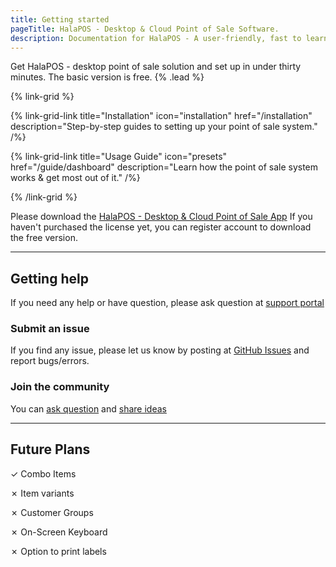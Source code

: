 ```yaml
---
title: Getting started
pageTitle: HalaPOS - Desktop & Cloud Point of Sale Software.
description: Documentation for HalaPOS - A user-friendly, fast to learn and easy to use point of sale software.
---
```


Get HalaPOS - desktop point of sale solution and set up in under thirty minutes. The basic version is free. {% .lead %}

{% link-grid %}

{% link-grid-link title="Installation" icon="installation" href="/installation" description="Step-by-step guides to setting up your point of sale system." /%}

{% link-grid-link title="Usage Guide" icon="presets" href="/guide/dashboard" description="Learn how the point of sale system works & get most out of it." /%}

{% /link-grid %}

Please download the [HalaPOS - Desktop & Cloud Point of Sale App](https://www.HalaPOS.co/download) If you haven't purchased the license yet, you can register account to download the free version.

---

## Getting help

If you need any help or have question, please ask question at [support portal](https://https://halabyte.com/contact/)

### Submit an issue

If you find any issue, please let us know by posting at [GitHub Issues](https://github.com/HalaPOS-co/dochttps://halabyte.com/contact) and report bugs/errors.

### Join the community

You can [ask question](https://github.com/HalaPOS-co/docs/discussions/new?category=q-a) and [share ideas](https://halabyte.com/contact)

---

## Future Plans

&check; Combo Items

&cross; Item variants

&cross; Customer Groups

&cross; On-Screen Keyboard

&cross; Option to print labels
